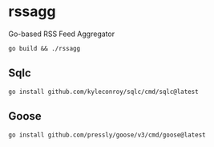 # rssagg

Go-based RSS Feed Aggregator

```shell
go build && ./rssagg
```

## Sqlc

```shell
go install github.com/kyleconroy/sqlc/cmd/sqlc@latest
```

## Goose

```shell
go install github.com/pressly/goose/v3/cmd/goose@latest
```
